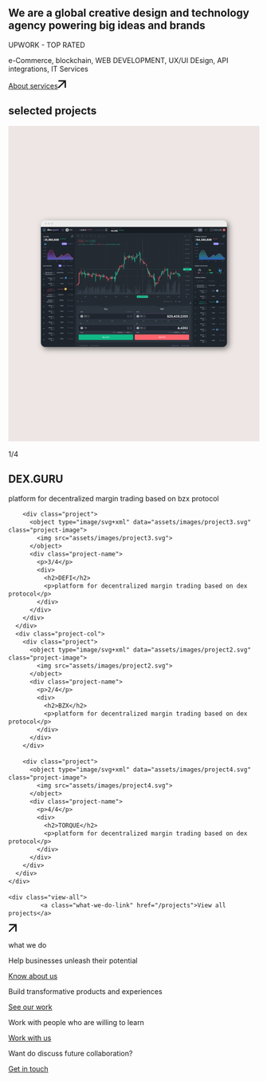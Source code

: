 <section class="about-h1">
  <div class="container">
    <div class="h1home">
      <h1>We are a global creative design and technology agency powering big ideas and brands</h1>
    </div>
    <div class="about-us">
      <div class="upwork-top">
        <p>UPWORK - TOP RATED</p>
      </div>
      <div class="description">
        <p>
          e-Commerce, blockchain, WEB DEVELOPMENT, UX/UI DEsign, API
          integrations, IT Services
        </p>
      </div>
      <div class="about-wrap">
        <a class="about-service" href="/about">About services</a><svg width="17" height="17" viewBox="0 0 17 17"
          fill="none" xmlns="http://www.w3.org/2000/svg">
          <path fill-rule="evenodd" clip-rule="evenodd"
            d="M1.49996 0.5H13.9999H16.4999V3V15.5H13.9999V4.76779L2.18781 16.5799L0.420044 14.8122L12.2322 3H1.49996V0.5Z"
            fill="#010101" />
        </svg>
      </div>
    </div>
  </div>
</section>
<section class="projects">
  <div class="container">
    <h1 class="selected-projects">selected projects</h1>
    <div class="project-cols">
      <div class="project-col">
        <div class="project">
          <object type="image/svg+xml" data="assets/images/project1.svg" class="project-image">
            <img src="assets/images/project1.svg">
          </object>
          <div class="project-name">
            <p>1/4</p>
            <div>
              <h2>DEX.GURU</h2>
              <p>platform for decentralized margin trading based on bzx protocol</p>
            </div>
          </div>
        </div>

        <div class="project">
          <object type="image/svg+xml" data="assets/images/project3.svg" class="project-image">
            <img src="assets/images/project3.svg">
          </object>
          <div class="project-name">
            <p>3/4</p>
            <div>
              <h2>DEFI</h2>
              <p>platform for decentralized margin trading based on dex protocol</p>
            </div>
          </div>
        </div>
      </div>
      <div class="project-col">
        <div class="project">
          <object type="image/svg+xml" data="assets/images/project2.svg" class="project-image">
            <img src="assets/images/project2.svg">
          </object>
          <div class="project-name">
            <p>2/4</p>
            <div>
              <h2>BZX</h2>
              <p>platform for decentralized margin trading based on dex protocol</p>
            </div>
          </div>
        </div>

        <div class="project">
          <object type="image/svg+xml" data="assets/images/project4.svg" class="project-image">
            <img src="assets/images/project4.svg">
          </object>
          <div class="project-name">
            <p>4/4</p>
            <div>
              <h2>TORQUE</h2>
              <p>platform for decentralized margin trading based on dex protocol</p>
            </div>
          </div>
        </div>
      </div>
    </div>

    <div class="view-all">
             <a class="what-we-do-link" href="/projects">View all projects</a>
<svg width="17" height="17" viewBox="0 0 17 17" fill="none" xmlns="http://www.w3.org/2000/svg">
        <path fill-rule="evenodd" clip-rule="evenodd"
          d="M1.49996 0.5H13.9999H16.4999V3V15.5H13.9999V4.76779L2.18781 16.5799L0.420044 14.8122L12.2322 3H1.49996V0.5Z"
          fill="#010101" />
      </svg>
    </div>

  </div>
</section>
<section id="what-we-do">
  <div class="container">
    <div class="section-name">
      <p class="h2-text">what we do</p>
    </div>
    <div class="what-we-do-links">
      <div class="links">
        <div class="link">
          <p>Help businesses unleash their potential</p>
          <a class="what-we-do-link" href="/know">Know about us</a>
        </div>
        <div class="link">
          <p>Build transformative products and experiences</p>
          <a class="what-we-do-link" href="/Build">See our work</a>
        </div>
        <div class="link">
          <p>Work with people who are willing to learn</p>
          <a class="what-we-do-link" href="/know">Work with us</a>
        </div>
      </div>
    </div>
  </div>
</section>
<section id="get-in-touch">
  <div class="container">
    <p>Want do discuss future collaboration?</p>
    <a class="get-in-touch-link" href="{{ site.baseurl }}/contact">Get in touch</a>
  </div>
</section>